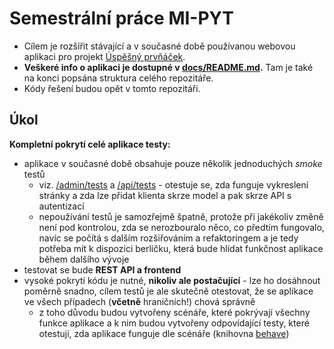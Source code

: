 # Semestrální práce MI-PYT
* Cílem je rozšířit stávající a v současné době používanou webovou aplikaci pro projekt [Úspěšný prvňáček](https://uspesnyprvnacek.cz/).
* **Veškeré info o aplikaci je dostupné v [docs/README.md](README.md).** Tam je také na konci popsána struktura celého repozitáře.
* Kódy řešení budou opět v tomto repozitáři.

## Úkol
**Kompletní pokrytí celé aplikace testy:**
* aplikace v současné době obsahuje pouze několik jednoduchých *smoke* testů
    * viz. [/admin/tests](/admin/tests) a [/api/tests](/api/tests) - 
    otestuje se, zda funguje vykreslení stránky a zda lze přidat klienta skrze model a pak skrze API s autentizací
    * nepoužívání testů je samozřejmě špatně, protože při jakékoliv změně není pod kontrolou, zda se nerozbouralo něco, co předtím fungovalo, 
    navíc se počítá s dalším rozšiřováním a refaktoringem a je tedy potřeba mít k dispozici berličku, 
    která bude hlídat funkčnost aplikace během dalšího vývoje
* testovat se bude **REST API a frontend**
* vysoké pokrytí kódu je nutné, **nikoliv ale postačující** - 
lze ho dosáhnout poměrně snadno, cílem testů je ale skutečně otestovat, že se aplikace ve všech případech (**včetně** hraničních!) chová správně
    * z toho důvodu budou vytvořeny scénáře, které pokrývají všechny funkce aplikace a k nim budou vytvořeny odpovídající testy,
     které otestují, zda aplikace funguje dle scénáře (knihovna [behave](https://github.com/behave/behave))
